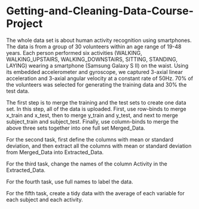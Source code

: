 # Getting-and-Cleaning-Data-Course-Project

The whole data set is about human activity recognition using smartphones. The data is from a group of 30 volunteers within an age range of 19-48 years. Each person performed six activities (WALKING, WALKING_UPSTAIRS, WALKING_DOWNSTAIRS, SITTING, STANDING, LAYING) wearing a smartphone (Samsung Galaxy S II) on the waist. Using its embedded accelerometer and gyroscope, we captured 3-axial linear acceleration and 3-axial angular velocity at a constant rate of 50Hz. 70% of the volunteers was selected for generating the training data and 30% the test data.

The first step is to merge the training and the test sets to create one data set.
In this step, all of the data is uploaded. First, use row-binds to merge x_train and x_test, then to merge y_train and y_test, and next to merge subject_train and subject_test. Finally, use column-binds to merge the above three sets together into one full set Merged_Data.

For the second task, first define the columns with mean or standard deviation, and then extract all the columns with mean or standard deviation from Merged_Data into Extracted_Data.

For the third task, change the names of the column Activity in the Extracted_Data.

For the fourth task, use full names to label the data.

For the fifth task, create a tidy data with the average of each variable for each subject and each activity.
